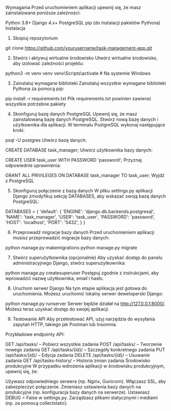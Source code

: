 Wymagania
Przed uruchomieniem aplikacji upewnij się, że masz zainstalowane poniższe zależności:

Python 3.8+
Django 4.x+
PostgreSQL
pip (do instalacji pakietów Pythona)
Instalacja

1. Skopiuj repozytorium

git clone https://github.com/yourusername/task-management-app.git

2. Stwórz i aktywuj wirtualne środowisko
Utwórz wirtualne środowisko, aby izolować zależności projektu:

python3 -m venv venv
venv\Scripts\activate     # Na systemie Windows

3. Zainstaluj wymagane biblioteki
Zainstaluj wszystkie wymagane biblioteki Pythona za pomocą pip:

pip install -r requirements.txt
Plik requirements.txt powinien zawierać wszystkie potrzebne pakiety

4. Skonfiguruj bazę danych PostgreSQL
Upewnij się, że masz zainstalowaną bazę danych PostgreSQL. Stwórz nową bazę danych i użytkownika dla aplikacji. W terminalu PostgreSQL wykonaj następujące kroki:

psql -U postgres
Utwórz bazę danych:

CREATE DATABASE task_manager;
Utwórz użytkownika bazy danych:

CREATE USER task_user WITH PASSWORD 'password';
Przyznaj odpowiednie uprawnienia:

GRANT ALL PRIVILEGES ON DATABASE task_manager TO task_user;
Wyjdź z PostgreSQL

5. Skonfiguruj połączenie z bazą danych
W pliku settings.py aplikacji Django zmodyfikuj sekcję DATABASES, aby wskazać swoją bazę danych PostgreSQL:

DATABASES = {
    'default': {
        'ENGINE': 'django.db.backends.postgresql',
        'NAME': 'task_manager',
        'USER': 'task_user',
        'PASSWORD': 'password',
        'HOST': 'localhost',
        'PORT': '5432',
    }
}

6. Przeprowadź migracje bazy danych
Przed uruchomieniem aplikacji musisz przeprowadzić migracje bazy danych:

python manage.py makemigrations
python manage.py migrate

7. Stwórz superużytkownika (opcjonalnie)
Aby uzyskać dostęp do panelu administracyjnego Django, stwórz superużytkownika:

python manage.py createsuperuser
Postępuj zgodnie z instrukcjami, aby wprowadzić nazwę użytkownika, email i hasło.

8. Uruchom serwer Django
Na tym etapie aplikacja jest gotowa do uruchomienia. Możesz uruchomić lokalny serwer deweloperski Django:

python manage.py runserver
Serwer będzie działał na http://127.0.0.1:8000/. Możesz teraz uzyskać dostęp do swojej aplikacji.

9. Testowanie API
Aby przetestować API, użyj narzędzia do wysyłania zapytań HTTP, takiego jak Postman lub Insomnia.

Przykładowe endpointy API:

GET /api/tasks/ – Pobierz wszystkie zadania
POST /api/tasks/ – Tworzenie nowego zadania
GET /api/tasks/{id}/ – Szczegóły konkretnego zadania
PUT /api/tasks/{id}/ – Edycja zadania
DELETE /api/tasks/{id}/ – Usuwanie zadania
GET /api/tasks-history/ – Historia zmian zadania
Środowisko produkcyjne
W przypadku wdrożenia aplikacji w środowisku produkcyjnym, upewnij się, że:

Używasz odpowiedniego serwera (np. Nginx, Gunicorn).
Włączasz SSL, aby zabezpieczyć połączenie.
Zmieniasz ustawienia bazy danych na produkcyjne (np. konfiguracja bazy danych na serwerze).
Ustawiasz DEBUG = False w settings.py.
Zarządzasz plikami statycznymi i mediami (np. za pomocą collectstatic).
